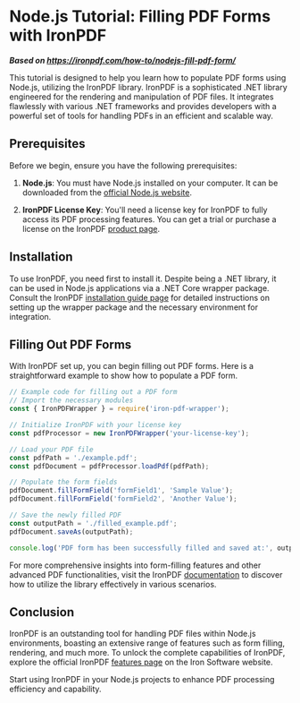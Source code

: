 # Node.js Tutorial: Filling PDF Forms with IronPDF

***Based on <https://ironpdf.com/how-to/nodejs-fill-pdf-form/>***


This tutorial is designed to help you learn how to populate PDF forms using Node.js, utilizing the IronPDF library. IronPDF is a sophisticated .NET library engineered for the rendering and manipulation of PDF files. It integrates flawlessly with various .NET frameworks and provides developers with a powerful set of tools for handling PDFs in an efficient and scalable way.

## Prerequisites

Before we begin, ensure you have the following prerequisites:

1. **Node.js**: You must have Node.js installed on your computer. It can be downloaded from the [official Node.js website](https://nodejs.org/).

2. **IronPDF License Key**: You'll need a license key for IronPDF to fully access its PDF processing features. You can get a trial or purchase a license on the IronPDF [product page](https://ironpdf.com).

## Installation

To use IronPDF, you need first to install it. Despite being a .NET library, it can be used in Node.js applications via a .NET Core wrapper package. Consult the IronPDF [installation guide page](https://ironpdf.com/docs/#installation-guide) for detailed instructions on setting up the wrapper package and the necessary environment for integration.

## Filling Out PDF Forms

With IronPDF set up, you can begin filling out PDF forms. Here is a straightforward example to show how to populate a PDF form.

```javascript
// Example code for filling out a PDF form
// Import the necessary modules
const { IronPDFWrapper } = require('iron-pdf-wrapper');

// Initialize IronPDF with your license key
const pdfProcessor = new IronPDFWrapper('your-license-key');

// Load your PDF file
const pdfPath = './example.pdf';
const pdfDocument = pdfProcessor.loadPdf(pdfPath);

// Populate the form fields
pdfDocument.fillFormField('formField1', 'Sample Value');
pdfDocument.fillFormField('formField2', 'Another Value');

// Save the newly filled PDF
const outputPath = './filled_example.pdf';
pdfDocument.saveAs(outputPath);

console.log('PDF form has been successfully filled and saved at:', outputPath);
```

For more comprehensive insights into form-filling features and other advanced PDF functionalities, visit the IronPDF [documentation](https://ironpdf.com/docs/) to discover how to utilize the library effectively in various scenarios.

## Conclusion

IronPDF is an outstanding tool for handling PDF files within Node.js environments, boasting an extensive range of features such as form filling, rendering, and much more. To unlock the complete capabilities of IronPDF, explore the official IronPDF [features page](https://ironpdf.com/features/) on the Iron Software website.

Start using IronPDF in your Node.js projects to enhance PDF processing efficiency and capability.